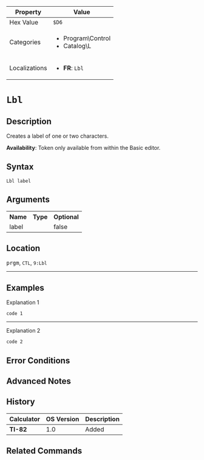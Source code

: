 | Property      | Value |
|---------------|-------|
| Hex Value     | `$D6`|
| Categories    | <ul><li>Program\Control</li><li>Catalog\L</li></ul> |
| Localizations | <ul><li><b>FR</b>: `Lbl `</li></ul> |

# `Lbl `

## Description
Creates a label of one or two characters.


<b>Availability</b>: Token only available from within the Basic editor.

## Syntax
`Lbl label`

## Arguments
<table>
<tr><th>Name</th><th>Type</th><th>Optional</th></tr>

<tr><td>label</td><td></td><td>false</td></tr>

</table>

## Location
<kbd>prgm</kbd>, `CTL`, `9:Lbl`
<hr>

## Examples

Explanation 1
```ti-basic
code 1
```
---
Explanation 2
```ti-basic
code 2
```

## Error Conditions


## Advanced Notes


## History
| Calculator | OS Version | Description |
|------------|------------|-------------|
| <b>TI-82</b> | 1.0 | Added

## Related Commands

    